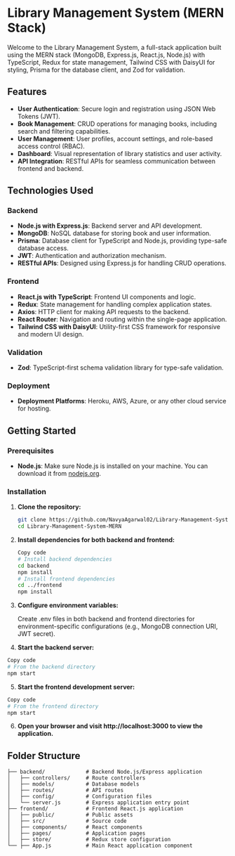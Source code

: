 # Library Management System (MERN Stack)

Welcome to the Library Management System, a full-stack application built using the MERN stack (MongoDB, Express.js, React.js, Node.js) with TypeScript, Redux for state management, Tailwind CSS with DaisyUI for styling, Prisma for the database client, and Zod for validation.

## Features

- **User Authentication**: Secure login and registration using JSON Web Tokens (JWT).
- **Book Management**: CRUD operations for managing books, including search and filtering capabilities.
- **User Management**: User profiles, account settings, and role-based access control (RBAC).
- **Dashboard**: Visual representation of library statistics and user activity.
- **API Integration**: RESTful APIs for seamless communication between frontend and backend.

## Technologies Used

### Backend

- **Node.js with Express.js**: Backend server and API development.
- **MongoDB**: NoSQL database for storing book and user information.
- **Prisma**: Database client for TypeScript and Node.js, providing type-safe database access.
- **JWT**: Authentication and authorization mechanism.
- **RESTful APIs**: Designed using Express.js for handling CRUD operations.

### Frontend

- **React.js with TypeScript**: Frontend UI components and logic.
- **Redux**: State management for handling complex application states.
- **Axios**: HTTP client for making API requests to the backend.
- **React Router**: Navigation and routing within the single-page application.
- **Tailwind CSS with DaisyUI**: Utility-first CSS framework for responsive and modern UI design.

### Validation

- **Zod**: TypeScript-first schema validation library for type-safe validation.

### Deployment

- **Deployment Platforms**: Heroku, AWS, Azure, or any other cloud service for hosting.

## Getting Started

### Prerequisites

- **Node.js**: Make sure Node.js is installed on your machine. You can download it from [nodejs.org](https://nodejs.org/).

### Installation

1. **Clone the repository:**

   ```bash
   git clone https://github.com/NavyaAgarwal02/Library-Management-System-MERN.git
   cd Library-Management-System-MERN
   ```
2. **Install dependencies for both backend and frontend:**

    ```bash
    Copy code
    # Install backend dependencies
    cd backend
    npm install
    # Install frontend dependencies
    cd ../frontend
    npm install
    ```
    
3. **Configure environment variables:**

    Create .env files in both backend and frontend directories for environment-specific configurations (e.g., MongoDB connection URI, JWT secret).
   
4. **Start the backend server:**

```bash
Copy code
# From the backend directory
npm start
```

5. **Start the frontend development server:**

```bash
Copy code
# From the frontend directory
npm start
```

6. **Open your browser and visit http://localhost:3000 to view the application.**

## Folder Structure
```
├── backend/             # Backend Node.js/Express application  
│   ├── controllers/     # Route controllers  
│   ├── models/          # Database models  
│   ├── routes/          # API routes  
│   ├── config/          # Configuration files  
│   └── server.js        # Express application entry point  
├── frontend/            # Frontend React.js application  
│   ├── public/          # Public assets  
│   ├── src/             # Source code  
│   ├── components/      # React components  
│   ├── pages/           # Application pages  
│   ├── store/           # Redux store configuration  
└── ├── App.js           # Main React application component  
```
